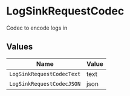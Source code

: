 # LogSinkRequestCodec

Codec to encode logs in


## Values

| Name                      | Value                     |
| ------------------------- | ------------------------- |
| `LogSinkRequestCodecText` | text                      |
| `LogSinkRequestCodecJSON` | json                      |